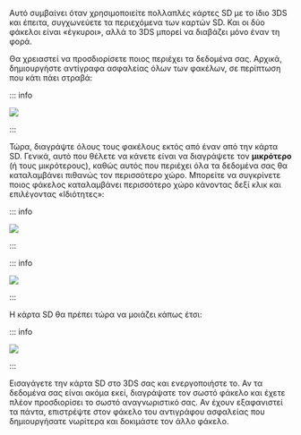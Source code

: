 Αυτό συμβαίνει όταν χρησιμοποιείτε πολλαπλές κάρτες SD με το ίδιο 3DS και έπειτα, συγχωνεύετε τα περιεχόμενα των καρτών SD. Και οι δύο φάκελοι είναι «έγκυροι», αλλά το 3DS μπορεί να διαβάζει μόνο έναν τη φορά.

Θα χρειαστεί να προσδιορίσετε ποιος περιέχει τα δεδομένα σας. Αρχικά, δημιουργήστε αντίγραφα ασφαλείας όλων των φακέλων, σε περίπτωση που κάτι πάει στραβά:

::: info

![](/images/screenshots/troubleshooting/backup-id1.png)

:::

Τώρα, διαγράψτε όλους τους φακέλους εκτός από έναν από την κάρτα SD. Γενικά, αυτό που θέλετε να κάνετε είναι να διαγράψετε τον **μικρότερο** (ή τους μικρότερους), καθώς αυτός που περιέχει όλα τα δεδομένα σας θα καταλαμβάνει πιθανώς τον περισσότερο χώρο. Μπορείτε να συγκρίνετε ποιος φάκελος καταλαμβάνει περισσότερο χώρο κάνοντας δεξί κλικ και επιλέγοντας «Ιδιότητες»:

::: info

![](/images/screenshots/troubleshooting/rightclick-properties.png)

:::

::: info

![](/images/screenshots/troubleshooting/compare-id1.png)

:::

Η κάρτα SD θα πρέπει τώρα να μοιάζει κάπως έτσι:

::: info

![](/images/screenshots/troubleshooting/correct-id1.png)

:::

Εισαγάγετε την κάρτα SD στο 3DS σας και ενεργοποιήστε το. Αν τα δεδομένα σας είναι ακόμα εκεί, διαγράψατε τον σωστό φάκελο και έχετε πλέον προσδιορίσει το σωστό αναγνωριστικό σας. Αν έχουν εξαφανιστεί τα πάντα, επιστρέψτε στον φάκελο του αντιγράφου ασφαλείας που δημιουργήσατε νωρίτερα και δοκιμάστε τον άλλο φάκελο.
